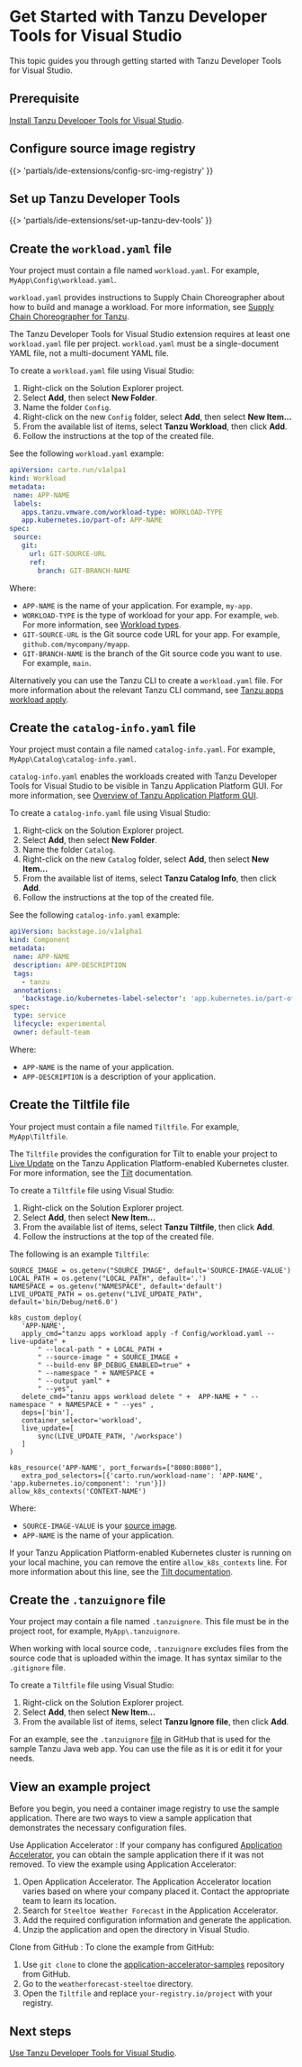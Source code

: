# Get Started with Tanzu Developer Tools for Visual Studio

This topic guides you through getting started with Tanzu Developer Tools for Visual Studio.

## <a id="prereqs"/>Prerequisite

[Install Tanzu Developer Tools for Visual Studio](install.hbs.md).

## <a id="config-src-img-registry"/>Configure source image registry

{{> 'partials/ide-extensions/config-src-img-registry' }}

## <a id="set-up-tanzu-dev-tools"/>Set up Tanzu Developer Tools

{{> 'partials/ide-extensions/set-up-tanzu-dev-tools' }}

## <a id="create-workload-yaml"/>Create the `workload.yaml` file

Your project must contain a file named `workload.yaml`.
For example, `MyApp\Config\workload.yaml`.

`workload.yaml` provides instructions to Supply Chain Choreographer about how to build and manage a workload.
For more information, see [Supply Chain Choreographer for Tanzu](../scc/about.hbs.md).

The Tanzu Developer Tools for Visual Studio extension requires at least one `workload.yaml` file per project.
`workload.yaml` must be a single-document YAML file, not a multi-document YAML file.

To create a `workload.yaml` file using Visual Studio:

1. Right-click on the Solution Explorer project.
1. Select **Add**, then select **New Folder**.
1. Name the folder `Config`.
1. Right-click on the new `Config` folder, select **Add**, then select **New Item...**
1. From the available list of items, select **Tanzu Workload**, then click **Add**.
1. Follow the instructions at the top of the created file.

See the following `workload.yaml` example:

```yaml
apiVersion: carto.run/v1alpa1
kind: Workload
metadata:
 name: APP-NAME
 labels:
   apps.tanzu.vmware.com/workload-type: WORKLOAD-TYPE
   app.kubernetes.io/part-of: APP-NAME
spec:
 source:
   git:
     url: GIT-SOURCE-URL
     ref:
       branch: GIT-BRANCH-NAME
```

Where:

- `APP-NAME` is the name of your application. For example, `my-app`.
- `WORKLOAD-TYPE` is the type of workload for your app. For example, `web`.
  For more information, see [Workload types](../workloads/workload-types.hbs.md).
- `GIT-SOURCE-URL` is the Git source code URL for your app. For example, `github.com/mycompany/myapp`.
- `GIT-BRANCH-NAME` is the branch of the Git source code you want to use. For example, `main`.

Alternatively you can use the Tanzu CLI to create a `workload.yaml` file.
For more information about the relevant Tanzu CLI command, see [Tanzu apps workload apply](../cli-plugins/apps/command-reference/workload_create_update_apply.hbs.md).

## <a id="create-catalog-info-yaml"/>Create the `catalog-info.yaml` file

Your project must contain a file named `catalog-info.yaml`.
For example, `MyApp\Catalog\catalog-info.yaml`.

`catalog-info.yaml` enables the workloads created with Tanzu Developer Tools for Visual Studio to be visible in Tanzu Application Platform GUI.
For more information, see [Overview of Tanzu Application Platform GUI](../tap-gui/about.hbs.md).

To create a `catalog-info.yaml` file using Visual Studio:

1. Right-click on the Solution Explorer project.
1. Select **Add**, then select **New Folder**.
1. Name the folder `Catalog`.
1. Right-click on the new `Catalog` folder, select **Add**, then select **New Item...**
1. From the available list of items, select **Tanzu Catalog Info**, then click **Add**.
1. Follow the instructions at the top of the created file.

See the following `catalog-info.yaml` example:

```yaml
apiVersion: backstage.io/v1alpha1
kind: Component
metadata:
 name: APP-NAME
 description: APP-DESCRIPTION
 tags:
   - tanzu
 annotations:
   'backstage.io/kubernetes-label-selector': 'app.kubernetes.io/part-of=APP-NAME'
spec:
 type: service
 lifecycle: experimental
 owner: default-team
```

Where:

- `APP-NAME` is the name of your application.
- `APP-DESCRIPTION` is a description of your application.

## <a id="create-tiltfile"/>Create the Tiltfile file

Your project must contain a file named `Tiltfile`.
For example, `MyApp\Tiltfile`.

The `Tiltfile` provides the configuration for Tilt to enable your project to [Live Update](glossary.hbs.md#live-update) on the Tanzu Application Platform-enabled Kubernetes
cluster.
For more information, see the [Tilt](https://docs.tilt.dev/) documentation.

To create a `Tiltfile` file using Visual Studio:

1. Right-click on the Solution Explorer project.
1. Select **Add**, then select **New Item...**
1. From the available list of items, select **Tanzu Tiltfile**, then click **Add**.
1. Follow the instructions at the top of the created file.


The following is an example `Tiltfile`:

```Tiltfile
SOURCE_IMAGE = os.getenv("SOURCE_IMAGE", default='SOURCE-IMAGE-VALUE')
LOCAL_PATH = os.getenv("LOCAL_PATH", default='.')
NAMESPACE = os.getenv("NAMESPACE", default='default')
LIVE_UPDATE_PATH = os.getenv("LIVE_UPDATE_PATH", default='bin/Debug/net6.0')

k8s_custom_deploy(
   'APP-NAME',
   apply_cmd="tanzu apps workload apply -f Config/workload.yaml --live-update" +
       " --local-path " + LOCAL_PATH +
       " --source-image " + SOURCE_IMAGE +
       " --build-env BP_DEBUG_ENABLED=true" +
       " --namespace " + NAMESPACE +
       " --output yaml" +
       " --yes",
   delete_cmd="tanzu apps workload delete " +  APP-NAME + " --namespace " + NAMESPACE + " --yes" ,
   deps=['bin'],
   container_selector='workload',
   live_update=[
       sync(LIVE_UPDATE_PATH, '/workspace')
   ]
)

k8s_resource('APP-NAME', port_forwards=["8080:8080"],
   extra_pod_selectors=[{'carto.run/workload-name': 'APP-NAME', 'app.kubernetes.io/component': 'run'}])
allow_k8s_contexts('CONTEXT-NAME')
```

Where:

- `SOURCE-IMAGE-VALUE` is your [source image](glossary.hbs.md#source-image).
- `APP-NAME` is the name of your application.

If your Tanzu Application Platform-enabled Kubernetes cluster is running on your local machine, you can remove the entire `allow_k8s_contexts` line.
For more information about this line, see the [Tilt documentation](https://docs.tilt.dev/api.html#api.allow_k8s_contexts).

## <a id="create-tanzuignore"/>Create the `.tanzuignore` file

Your project may contain a file named `.tanzuignore`.
This file must be in the project root, for example, `MyApp\.tanzuignore`.

When working with local source code, `.tanzuignore` excludes files from the source code that is uploaded within the image.
It has syntax similar to the `.gitignore` file.

To create a `Tiltfile` file using Visual Studio:

1. Right-click on the Solution Explorer project.
1. Select **Add**, then select **New Item...**
1. From the available list of items, select **Tanzu Ignore file**, then click **Add**.


For an example, see the `.tanzuignore`
[file](https://github.com/vmware-tanzu/application-accelerator-samples/blob/main/tanzu-java-web-app/.tanzuignore)
in GitHub that is used for the sample Tanzu Java web app.
You can use the file as it is or edit it for your needs.

## <a id="example-project"/>View an example project

Before you begin, you need a container image registry to use the sample application.
There are two ways to view a sample application that demonstrates the necessary configuration files.

Use Application Accelerator
: If your company has configured [Application Accelerator](../application-accelerator/about-application-accelerator.hbs.md),
you can obtain the sample application there if it was not removed.
  To view the example using Application Accelerator:

  1. Open Application Accelerator. The Application Accelerator location varies based on where your company placed it. Contact the appropriate team to learn its location.
  1. Search for `Steeltoe Weather Forecast` in the Application Accelerator.
  1. Add the required configuration information and generate the application.
  1. Unzip the application and open the directory in Visual Studio.

Clone from GitHub
: To clone the example from GitHub:

  1. Use `git clone` to clone the
     [application-accelerator-samples](https://github.com/vmware-tanzu/application-accelerator-samples)
     repository from GitHub.
  1. Go to the `weatherforecast-steeltoe` directory.
  1. Open the `Tiltfile` and replace `your-registry.io/project` with your registry.

## <a id="whats-next"/>Next steps

[Use Tanzu Developer Tools for Visual Studio](use.hbs.md).
